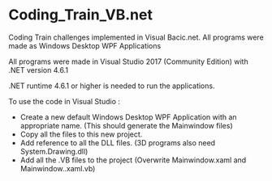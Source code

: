 # Coding_Train_VB.net
Coding Train challenges implemented in Visual Bacic.net. All programs were made as Windows Desktop WPF Applications

All programs were made in Visual Studio 2017 (Community Edition) with .NET version 4.6.1

.NET runtime 4.6.1 or higher is needed to run the applications.

To use the code in Visual Studio : 
- Create a new default Windows Desktop WPF Application with an appropriate name. (This should generate the Mainwindow files)
- Copy all the files to this new project.
- Add reference to all the DLL files. (3D programs also need System.Drawing.dll)
- Add all the .VB files to the project (Overwrite Mainwindow.xaml and Mainwindow..xaml.vb)
